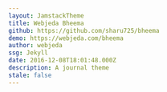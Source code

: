 ```yaml
---
layout: JamstackTheme
title: Webjeda Bheema
github: https://github.com/sharu725/bheema
demo: https://webjeda.com/bheema
author: webjeda
ssg: Jekyll
date: 2016-12-08T18:01:48.000Z
description: A journal theme
stale: false
---
```

